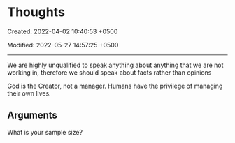 # Thoughts

Created: 2022-04-02 10:40:53 +0500

Modified: 2022-05-27 14:57:25 +0500

---

We are highly unqualified to speak anything about anything that we are not working in, therefore we should speak about facts rather than opinions

God is the Creator, not a manager. Humans have the privilege of managing their own lives.

## Arguments

What is your sample size?
